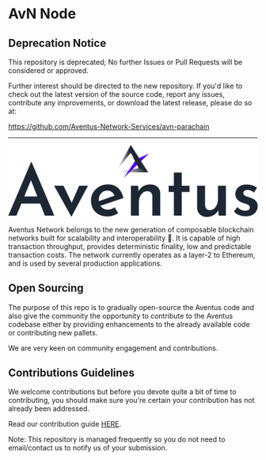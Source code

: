 # AvN Node

## Deprecation Notice

This repository is deprecated; No further Issues or Pull Requests will be considered or approved.

Further interest should be directed to the new repository. If you'd like to check out the latest version of the source code, report any issues, contribute any improvements, or download the latest release, please do so at:

<https://github.com/Aventus-Network-Services/avn-parachain>

---


![image](./extras/aventus.jpg)

Aventus Network belongs to the new generation of composable blockchain networks built for scalability and interoperability 🚀. It is capable of high transaction throughput, provides deterministic finality, low and predictable transaction costs. The network currently operates as a layer-2 to Ethereum, and is used by several production applications.

## Open Sourcing

The purpose of this repo is to gradually open-source the Aventus code and also give the community the opportunity to contribute to the Aventus codebase either by providing enhancements to the already available code or contributing new pallets.

We are very keen on community engagement and contributions.

## Contributions Guidelines

We welcome contributions but before you devote quite a bit of time to contributing, you should make sure you're certain your contribution has not already been addressed.

Read our contribution guide [HERE](./CONTRIBUTING.adoc).

Note: This repository is managed frequently so you do not need to email/contact us to notify us of your submission.
